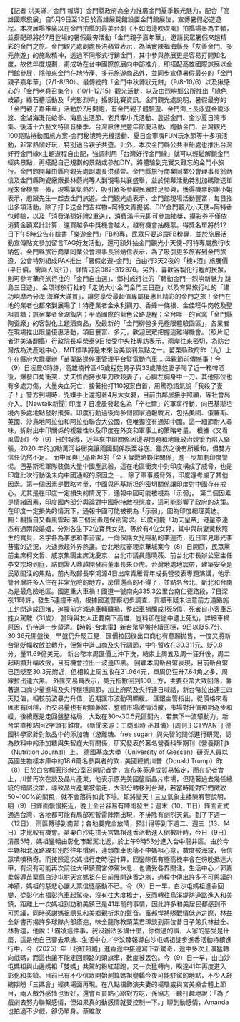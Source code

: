 【記者 洪美滿／金門 報導】金門縣政府為全力推廣金門夏季觀光魅力，配合「高雄國際旅展」自5月9日至12日於高雄展覽館設置金門館展位，宣傳暑假必遊遊程。本次展場推廣以在金門拍攝的最美台劇《不如海邊吹吹風》拍攝場景為主軸，並搭配即將於7月登場的暑假最夯活動「金門親子嘉年華」，邀請民眾暑假來趟精彩的金門之旅。金門觀光處副處長洪蘋萱表示，為落實陳福海縣長「友善金門、多元旅遊」的施政精神，透過不同形式行銷金門，其中參與旅展更是容易打開知名度，故依年度規劃，甫成功在台中國際旅展向中部推介，即搭配高雄國際旅展以金門館參展，除帶來金門在地特產、多元旅遊商品外，並同步宣傳暑假最夯的「金門親子嘉年華」（7/1-8/30）、最傳統的「金門中秋博狀元餅」（9/8-10/6）以及揪感心的「金門老兵召集令」（10/1-12/15）觀光活動，以及由烈嶼鄉公所推出「綠色岐蹟」綠石槽活動及「光影烈嶼」攝影比賽資訊。金門觀光處說明，暑假最夯的「金門親子嘉年華」活動於7月開跑，有金門親子體驗遊、金門海上長泳暨金廈泳渡、金湖海灘花蛤季、海島生活節、老兵牽小兵活動、農遊金門、金沙夏日灣市集、後浦十六藝文特區音樂季、台灣原住民豐年節慶活動、跑動金門、台灣觀光100亮點捲動國旅方案-金門秘境時光機活動、夏日金寧嗨FUN玩水節等十多項活動，非常熱鬧好玩，特別適合親子共遊。此外，本次金門縣公共車船處也推出台灣好行金門線x主題遊程自由配，強調利用「台灣好行金門線」就可以輕鬆解鎖金門經典景點，再搭配自己規劃的景點或參加DIY，將體驗到充實又難忘的金門小旅行。金門館開幕由縣府觀光處副處長洪蘋萱、金門縣旅行商業同業公會理事長翁炳信及金門縣陶瓷廠廠長林蔚尚等人到現場共襄盛舉，並於開幕活動特別加碼贈送單程來金機票一張，現場氣氛熱烈，吸引眾多參觀民眾駐足參與，獲得機票的謝小姐表示，想跟先生一起去金門旅遊。金門觀光處表示，金門館現場活動豐富，每日推出多項活動，除了打卡送金門吉祥物~阿特文青提袋、DIY金門觀光小天使~阿特香包體驗，以及「消費滿額好禮2重送」，消費滿千元即可參加抽獎，摸彩券不僅依消費金額累計計算，還買越多中獎機會越大，越有機會抽機票。得獎名單將於12日下午5時公告在臉書「樂遊金門」FB粉專，民眾只要追蹤FB粉專，並於旅展活動宣傳貼文參加留言TAG好友活動，還可額外抽金門觀光小天使~阿特專屬旅行收納包。金門縣旅行商業同業公會理事長翁炳信表示，為了吸引更多旅客到金門旅遊，公會特別組成PAK推出「暑假必遊-金門」自由行3天2夜的「機+酒」旅展價(平日價，需兩人同行），詳情可洽082-312976。另外，喜歡客製化行程的民眾，則可參考華府旅行社的「金門自由選」、鄉村旅行社的「轉動金門—烈嶼新魅力 跳島三日遊」、金環球旅行社的「走訪大小金門金門三日遊」以及育昇旅行社的「建功嶼摩西分海 海鮮大滿貫」，讓您享受最超值專屬優惠且精彩的金門之旅！金門在地的業者也都來到展場了！特產業者金永利鋼刀、香蜂一條根、金佳旺牛肉乾及聖祖貢糖；旅宿業者金湖飯店；平尚國際的藍色公路遊程；全台唯一的官窯「金門縣陶瓷廠」的客製化主題酒商品，及最新的「金門柳營多元極限體驗園區」，各業者在現場推出限量優惠活動，項目豐富、多元，歡迎民眾把握這難得機會。（照片記者洪美滿翻攝）行政院長卓榮泰9日接受中央社專訪表示，兩岸往來密切，為防台灣成為洗產地中心，MIT標準將是未來台美談判焦點之一。苗栗縣政府昨（九）上午在縣府大廳舉辦「苗栗路邊停車管理平台暨電動汽車 ...母親節前傳憾事！今（9）日凌晨0時許，高雄楠梓區45歲程姓男子與33歲陳姓妻子喝了近一箱啤酒後，爆發口角衝突，丈夫憤而持水果刀砍殺妻子，心臟左胸身中一刀，其他部位也有多處刀傷，大量失血死亡，接著撥打110報案自首，用驚恐語氣說「我殺了妻子！」警方到場時，兇嫌手上還抱著4月大女嬰，目前由鄰居接手照顧，等社會局介入。[Newtalk新聞] 印度 7 日凌晨發起名為「辛杜爾」的軍事行動，向巴基斯坦境內多處地點發射飛彈。印度行動過後向多個國家通報戰況，包括美國、俄羅斯、英國、沙烏地阿拉伯和阿拉伯聯合大公國，但唯獨沒有通知中國。這一細節耐人尋味，折射出中印關係的複雜性以及印度在外交和軍事上的策略考量。 根據《又看風雲起》今（9）日的報導，近年來中印關係因邊界問題和地緣政治競爭而陷入緊張，2020 年的加勒萬河谷衝突讓兩國關係跌至谷底。雖然之後有所緩和，但雙方信任仍然不足。 而中國與巴基斯坦的「全天候戰略夥伴關係」進一步加劇印度警惕。巴基斯坦軍隊裝備大量中國產武器，這在地區衝突中對印度構成了威脅，也是印度此次行動後未向中國通報的原因之一。 除了軍事威脅外，印度還考慮了其他因素。第一個因素是戰略考量，中國與巴基斯坦的密切關係讓印度對中國存在戒心，尤其是在印度一定損失的情況下，通報中國可能被視為「示弱」。 第二個因素是情緒因素，印度國內部分輿論對中國抱持敵視態度，這可能影響了政府的決策。在印度一定損失的情況下，通報中國可能被視為「示弱」。圖為印度總理莫迪。 圖：翻攝自又看風雲起 第三個因素是保密需求。印度可能「功夫皇帝」港星李連杰有過兩段婚姻，分別各生下2位寶貝女兒，等於有4位女兒，其中與前妻黃秋燕生的寶貝，名字各為李思和李苔蜜，一向保護女兒隱私的李連杰，近日罕見曝光李苔蜜的近況，火速掀起外界熱議。台北地院審理京華城案今（8）日開庭，民眾黨前主席柯文哲、威京集團主席沈慶京、台北市議員應曉薇、前台北市長辦公室主任李文宗均到庭，詰問證人鼎越開發前董事長朱亞虎。台灣地處地震帶，建築安全是民眾關注的焦點，前內政部長李鴻源4日出席青雁青年成長營發表專題演講，他示警台灣許多人住在非常危險的地方，房價還高的不得了，並點名台北、新北和台南為是最危險地區。國道重大車禍！國道一號南向335.3公里台南仁德路段，7日深夜11時許，發生5連撞車禍，根據國道警察初步調查，貨櫃車疑未注意前方道路施工封閉造成回堵，追撞前方減速車輛釀禍，整起車禍釀成1死5傷，死者自小客車呂姓女駕駛（31歲），當時與友人正要南下高雄，豈料卻在途中遇上死劫，詳細車禍原因，仍待進一步釐清。【時報-台北電】新台幣早盤持續回穩，9日以貶5.7分、30.36元開盤後，早盤仍升貶互見，匯價拉回後出口商也有意願拋售，一度又將新台幣貶幅收斂並轉升，但盤中進口商及央行調節，中午暫收在30.311元、貶0.8分，量11.69億美元。 新台幣本周匯價上沖下洗，結束上周五及周一狂升後，周二起明顯升幅收斂，且有機會拉出一波連四黑。 回顧本周新台幣表現，目前新台幣已回貶至30.3元附近，但相較上周五收在31.064元，單周仍狂升7.64角之多，周線拉出連六黑。 外匯交易員表示，美元指數回到100上方，主要亞幣大致回落，靠著進口商少量進場及央行穩穩調節，加上府院及央行連日喊話，新台幣拉出連三四天貶值，相較前波暴力升值，近期匯市波動明顯緩。 匯銀主管指出，從價格來看匯市有回穩，而交易量也有明顯萎縮，整體市場激情消散，市場對升值預期逐步和緩，後續應是走回盤整格局，大致在30～30.5元區間內，若無下一波驅動力，新台幣直接站回2字頭有難度。（新聞來源：工商即時 巫其倫）[周刊王CTWANT] 德國科學家針對飲品中的添加糖（游離糖、free sugar）與失智的關係進行研究，認為飲料中的添加糖與失智症大有關係，研究發表於著名營養科學期刊《營養期刊》（Nutrition Journal）上。 德國基森大學（University of Giessen）研究人員以英國生物樣本庫中約18.6萬名參與者的飲...美國總統川普（Donald Trump）昨（8）日於白宮橢圓形辦公室召開記者會，宣布美英達成貿易協定，而在記者會上，川普再次在談及晶片產業，他表示原先美國壟斷晶片市場，但隨著過去幾任總統的錯誤決策，導致晶片產業被偷走，大部分轉移到台灣，若當時能對它們徵收50~100%的關稅，就不會落得如此下場。即將變天！三立氣象主播陳宥蓉說明，明（9）日鋒面慢慢接近，晚上全台容易有陣雨發生；週末（10、11日）鋒面正式通過台灣，各地都可能有局部短暫雷陣雨出現，不排除有劇烈天氣。到了下週一（12日），雨區轉移到南部；各地要完全放晴，預計得等到下週二、週三（13、14日）才比較有機會。苗栗白沙屯拱天宮媽祖進香活動進入倒數計時，今日（9日）清晨5時，媽祖鑾轎由彰化市起駕北返，於上午9時53分進入台中龍井區。由於今年媽祖北返路線有別於往年慣例，連頭旗車也猜不中媽祖心意，數度被海放，令信眾嘖嘖稱奇。而按照這次媽祖行走時程計算，回鑾隊伍有極高機率會在傍晚抵達大甲，有沒有可能再次前往大甲鎮瀾宮停駕休息，也備受各界關注。生活中心／郭嘉柔報導苗栗縣白沙屯拱天宮媽祖在日前展開進香之旅，過程中傳出許多不可思議的神蹟，媽祖的慈悲心讓大票信徒感動不已。今（9）日一早，白沙屯媽祖進香回鑾，從彰化市福彰汽車起駕後，沒有往大度橋走，反而轉往烏溪堤防道路進入和美鎮，距離上一次媽祖到訪和美鎮已是41年前的事情，因此許多和美居民都感到不可思議，同時感謝媽祖聽見和美鄉親祈求的聲音。富邦悍將隊戰情低迷之際，林益全新書再揭許多球隊內部瘡疤，味全龍隊教頭葉君璋談到兩位昔日子弟兵林益全、林哲瑄，他說：「霸凌這件事，我沒辦法多講什麼，你做過的事，人家的感受是什麼，這是他自己要去承擔...生活中心／李汶臻報導白沙屯媽祖徒步進香活動持續進行中，今（2025）年「粉紅超跑」進香途中接連寫下新驚奇，途中多次上演猛轉向戲碼，而這也讓不能走回頭路的頭旗車，數度被丟包。今（9）日一早，由白沙屯媽祖與山邊媽祖「雙媽」共駕的粉紅超跑，又一次猛轉向，睽違41年再度進入彰化和美鎮。目前已有不少信眾開始測算媽祖鑾轎今夜可能駐駕的地點，不少人敲碗期盼「三媽會」經典場面再現。在八點檔飾演夫妻的楊皓崴與宮美樂合體上節目，兩人戲外感情也很好，還會互買點心給對方吃，孫協志一聽打趣地說：「為了戲劇去努力聯繫感情，但如果真的動感情就要控制一下。」聊到動感情，Amanda也拍過不少戲，卻仍單身。蔡維歆